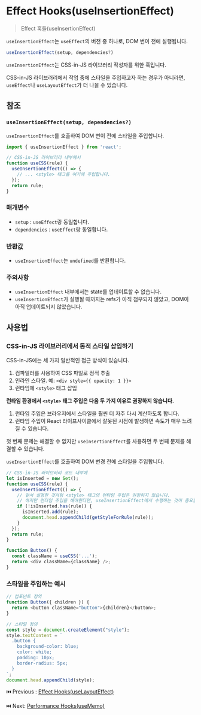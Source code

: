 # Effect Hooks(useInsertionEffect)

> Effect 훅들(useInsertionEffect)

`useInsertionEffect`는 `useEffect`의 버전 중 하나로, DOM 변이 전에 실행됩니다.

```typescript
useInsertionEffect(setup, dependencies?)
```

`useInsertionEffect`는 CSS-in-JS 라이브러리 작성자를 위한 훅입니다. 

CSS-in-JS 라이브러리에서 작업 중에 스타일을 주입하고자 하는 경우가 아니라면, `useEffect`나 `useLayoutEffect`가 더 나을 수 있습니다.

## 참조

### **`useInsertionEffect(setup, dependencies?)`**

`useInsertionEffect`를 호출하여 DOM 변이 전에 스타일을 주입합니다.

```typescript
import { useInsertionEffect } from 'react';

// CSS-in-JS 라이브러리 내부에서
function useCSS(rule) {
  useInsertionEffect(() => {
    // ... <style> 태그를 여기에 주입합니다.
  });
  return rule;
}
```

### 매개변수

- `setup` : `useEffect`랑 동일합니다.
- `dependencies` : `useEffect`랑 동일합니다.

### 반환값

- `useInsertionEffect`는 `undefined`를 반환합니다.

### 주의사항

- `useInsertionEffect` 내부에서는 state를 업데이트할 수 없습니다.
- `useInsertionEffect`가 실행될 때까지는 refs가 아직 첨부되지 않았고, DOM이 아직 업데이트되지 않았습니다.

## 사용법

### **CSS-in-JS 라이브러리에서 동적 스타일 삽입하기**

CSS-in-JS에는 세 가지 일반적인 접근 방식이 있습니다.

1. 컴파일러를 사용하여 CSS 파일로 정적 추출
2. 인라인 스타일. 예: `<div style={{ opacity: 1 }}>`
3. 런타임에 `<style>` 태그 삽입

**런타임 환경에서 `<style>` 태그 주입은 다음 두 가지 이유로 권장하지 않습니다.**

1. 런타임 주입은 브라우저에서 스타일을 훨씬 더 자주 다시 계산하도록 합니다.
2. 런타임 주입이 React 라이프사이클에서 잘못된 시점에 발생하면 속도가 매우 느려질 수 있습니다.

첫 번째 문제는 해결할 수 없지만 `useInsertionEffect`를 사용하면 두 번째 문제를 해결할 수 있습니다.

`useInsertionEffect`를 호출하여 DOM 변경 전에 스타일을 주입합니다.

```typescript
// CSS-in-JS 라이브러리 코드 내부에
let isInserted = new Set();
function useCSS(rule) {
  useInsertionEffect(() => {
    // 앞서 설명한 것처럼 <style> 태그의 런타임 주입은 권장하지 않습니다.
    // 하지만 런타임 주입을 해야한다면, useInsertionEffect에서 수행하는 것이 중요합니다.
    if (!isInserted.has(rule)) {
      isInserted.add(rule);
      document.head.appendChild(getStyleForRule(rule));
    }
  });
  return rule;
}

function Button() {
  const className = useCSS('...');
  return <div className={className} />;
}
```

### 스타일을 주입하는 예시

```typescript
// 컴포넌트 정의
function Button({ children }) {
  return <button className="button">{children}</button>;
}

// 스타일 정의
const style = document.createElement("style");
style.textContent = `
  .button {
    background-color: blue;
    color: white;
    padding: 10px;
    border-radius: 5px;
  }
`;
document.head.appendChild(style);
```

⏮️ Previous : [Effect Hooks(useLayoutEffect)](./007-Effect%20Hooks(useLayoutEffect).md)

⏭️ Next: [Performance Hooks(useMemo)](./009-Performance%20Hooks(useMemo).md)